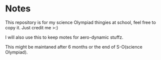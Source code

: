 # Notes
This repository is for my science Olympiad thingies at school, feel free to copy it. Just credit me >:)

I will also use this to keep motes for aero-dynamic stuffz.

This might be maintaned after 6 months or the end of S-O(science Olympiad).

